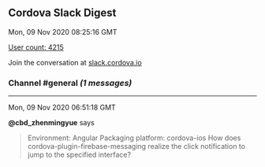 ## Cordova Slack Digest
Mon, 09 Nov 2020 08:25:16 GMT

[User count: 4215](https://cordova.slack.com/)


Join the conversation at [slack.cordova.io](http://slack.cordova.io/)

### __Channel #general__ _(1 messages)_
---

Mon, 09 Nov 2020 06:51:18 GMT

__@cbd_zhenmingyue__ says 
> Environment: Angular
> Packaging platform: cordova-ios
> How does cordova-plugin-firebase-messaging realize the click notification to jump to the specified interface?
> 
